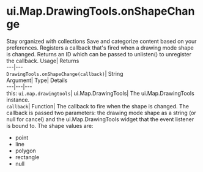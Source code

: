  
#  ui.Map.DrawingTools.onShapeChange
Stay organized with collections  Save and categorize content based on your preferences. 
Registers a callback that's fired when a drawing mode shape is changed. 
Returns an ID which can be passed to unlisten() to unregister the callback.
Usage| Returns  
---|---  
`DrawingTools.onShapeChange(callback)`| String  
Argument| Type| Details  
---|---|---  
this: `ui.map.drawingtools`| ui.Map.DrawingTools| The ui.Map.DrawingTools instance.  
`callback`| Function| The callback to fire when the shape is changed. The callback is passed two parameters: the drawing mode shape as a string (or null for cancel) and the ui.Map.DrawingTools widget that the event listener is bound to. The shape values are: 
  * point 
  * line 
  * polygon 
  * rectangle 
  * null 

  
